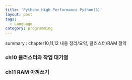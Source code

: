 ```yaml
---
title: 'Python> High Performance Python(5)'
layout: post
tags:
  - Language
category: programming
---
```

summary : chapter10,11,12 내용 정리/요약, 클러스터/RAM 절약

### ch10 클러스터와 작업 대기열

### ch11 RAM 아껴쓰기


